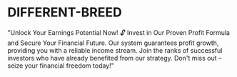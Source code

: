# DIFFERENT-BREED
"Unlock Your Earnings Potential Now! 🔓 Invest in Our Proven Profit Formula and Secure Your Financial Future. Our system guarantees profit growth, providing you with a reliable income stream. Join the ranks of successful investors who have already benefited from our strategy. Don't miss out – seize your financial freedom today!"
